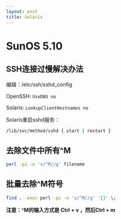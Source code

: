 ```yaml
---
layout: post
title: Solaris
---
```


# SunOS 5.10

## SSH连接过慢解决办法

编辑：/etc/ssh/sshd_config

OpenSSH: `UseDNS no`

Solaris: `LookupClientHostnames no`

Solaris重启sshd服务：

```bash
/lib/svc/method/sshd { start | restart } 
```

## 去除文件中所有^M

```bash
perl -pi -e 's/^M//g' filename
```

## 批量去除^M符号

```bash
find . -exec perl -pi -e 's/^M//g' '{}' \;
```

**注意：^M的输入方式是 Ctrl + v ，然后Ctrl + m**